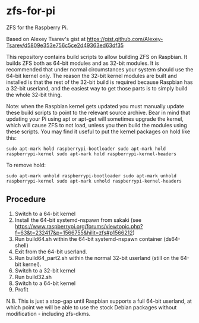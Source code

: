 # zfs-for-pi
ZFS for the Raspberry Pi.

Based on Alexey Tsarev's gist at https://gist.github.com/Alexey-Tsarev/d5809e353e756c5ce2d49363ed63df35

This repository contains build scripts to allow building ZFS on Raspbian. It builds ZFS both as 64-bit modules and as 32-bit modules. It is recommended that under normal circumstances your system should use the 64-bit kernel only. The reason the 32-bit kernel modules are built and installed is that the rest of the 32-bit build is required because Raspbian has a 32-bit userland, and the easiest way to get those parts is to simply build the whole 32-bit thing.

Note: when the Raspbian kernel gets updated you must manually update these build scripts to point to the relevant source archive. Bear in  mind that updating your Pi using apt or apt-get will sometimes upgrade the kernel, which will cause ZFS to not load, unless you then build the modules using these scripts. You may find it useful to put the kernel packages on hold like this:

`sudo apt-mark hold raspberrypi-bootloader
sudo apt-mark hold raspberrypi-kernel
sudo apt-mark hold raspberrypi-kernel-headers`

To remove hold:

`sudo apt-mark unhold raspberrypi-bootloader
sudo apt-mark unhold raspberrypi-kernel
sudo apt-mark unhold raspberrypi-kernel-headers`

## Procedure
1. Switch to a 64-bit kernel
2. Install the 64-bit systemd-nspawn from sakaki (see https://www.raspberrypi.org/forums/viewtopic.php?f=63&t=232417&p=1566755&hilit=zfs#p1566212)
3. Run build64.sh within the 64-bit systemd-nspawn container (ds64-shell)
4. Exit from the 64-bit userland.
5. Run build64_part2.sh within the normal 32-bit userland (still on the 64-bit kernel).
6. Switch to a 32-bit kernel
7. Run build32.sh
8. Switch to a 64-bit kernel
9. Profit

N.B. This is just a stop-gap until Raspbian supports a full 64-bit userland, at which point we will be able to use the stock Debian packages without modification - including zfs-dkms.
